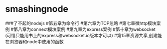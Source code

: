 smashingnode
============

###了不起的nodejs
 #第五章为命令行
 #第六章为TCP忽略
 #第七章微http模块案例
 #第八章为connect模块案例
 #第九章为express案例
 #第十章为websocket  
 (可惜只能用书上的express和websocket.io版本才可以)
 #第15章资源共享,创建能在浏览器和node中使用的函数